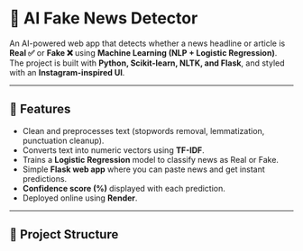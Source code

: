 # 📰 AI Fake News Detector

An AI-powered web app that detects whether a news headline or article is **Real ✅** or **Fake ❌** using **Machine Learning (NLP + Logistic Regression)**.  
The project is built with **Python, Scikit-learn, NLTK, and Flask**, and styled with an **Instagram-inspired UI**.

---

## 🚀 Features
- Clean and preprocesses text (stopwords removal, lemmatization, punctuation cleanup).
- Converts text into numeric vectors using **TF-IDF**.
- Trains a **Logistic Regression** model to classify news as Real or Fake.
- Simple **Flask web app** where you can paste news and get instant predictions.
- **Confidence score (%)** displayed with each prediction.
- Deployed online using **Render**.

---

## 📂 Project Structure
